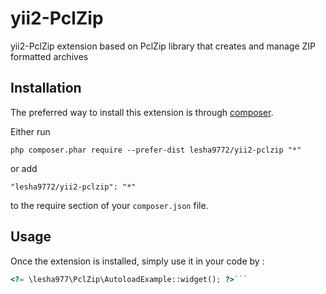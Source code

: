 yii2-PclZip
===========
yii2-PclZip  extension based on PclZip library that creates and manage ZIP formatted archives

Installation
------------

The preferred way to install this extension is through [composer](http://getcomposer.org/download/).

Either run

```
php composer.phar require --prefer-dist lesha9772/yii2-pclzip "*"
```

or add

```
"lesha9772/yii2-pclzip": "*"
```

to the require section of your `composer.json` file.


Usage
-----

Once the extension is installed, simply use it in your code by  :

```php
<?= \lesha977\PclZip\AutoloadExample::widget(); ?>```